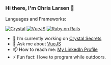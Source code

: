 ### Hi there, I'm Chris Larsen 👋

Languages and Frameworks:

[![Crystal](https://avatars2.githubusercontent.com/u/6539796?s=20&v=4)](https://github.com/crystal-lang) 
[![VueJS](https://avatars3.githubusercontent.com/u/6128107?s=20&v=4)]((https://github.com/vuejs)) 
[![Ruby on Rails](https://avatars1.githubusercontent.com/u/4223?s=20&v=4)](https://github.com/rails)

- 🔭 I’m currently working on [Crystal Secrets](https://github.com/HCLarsen/secrets)
- 💬 Ask me about [VueJS](https://vuejs.org/)
- 📫 How to reach me: [My LinkedIn Profile](https://www.linkedin.com/in/chris-larsen-58347214/)
- ⚡ Fun fact: I love to program while outdoors.
